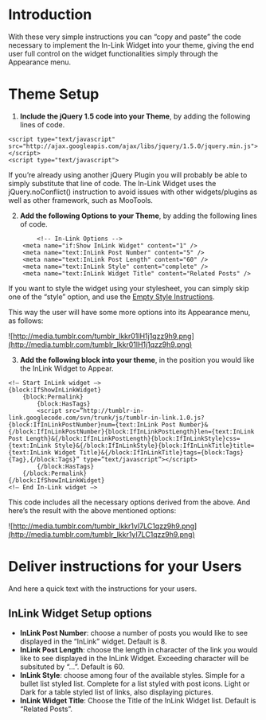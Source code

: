 # Introduction #

With these very simple instructions you can “copy and paste” the code necessary to implement the In-Link Widget into your theme, giving the end user full control on the widget functionalities simply through the Appearance menu.


# Theme Setup #

1) **Include the jQuery 1.5 code into your Theme**, by adding the following lines of code.

```
<script type="text/javascript" src="http://ajax.googleapis.com/ajax/libs/jquery/1.5.0/jquery.min.js"></script>
<script type="text/javascript">
```

If you’re already using another jQuery Plugin you will probably be able to simply substitute that line of code. The In-Link Widget uses the jQuery.noConflict() instruction to avoid issues with other widgets/plugins as well as other framework, such as MooTools.

2) **Add the following Options to your Theme**, by adding the following lines of code.
```
        <!-- In-Link Options -->
	<meta name="if:Show InLink Widget" content="1" />
	<meta name="text:InLink Post Number" content="5" />
	<meta name="text:InLink Post Length" content="60" />
	<meta name="text:InLink Style" content="complete" />
	<meta name="text:InLink Widget Title" content="Related Posts" />
```
If you want to style the widget using your stylesheet, you can simply skip one of the “style” option, and use the [Empty Style Instructions](CSSEmpty.md).

This way the user will have some more options into its Appearance menu, as follows:

![http://media.tumblr.com/tumblr_lkkr01lH1j1qzz9h9.png](http://media.tumblr.com/tumblr_lkkr01lH1j1qzz9h9.png)

3) **Add the following block into your theme**, in the position you would like the InLink Widget to Appear.

```
<!— Start InLink widget —>
{block:IfShowInLinkWidget}
	{block:Permalink}
		{block:HasTags}
		<script src=”http://tumblr-in-link.googlecode.com/svn/trunk/js/tumblr-in-link.1.0.js?{block:IfInLinkPostNumber}num={text:InLink Post Number}&{/block:IfInLinkPostNumber}{block:IfInLinkPostLength}len={text:InLink Post Length}&{/block:IfInLinkPostLength}{block:IfInLinkStyle}css={text:InLink Style}&{/block:IfInLinkStyle}{block:IfInLinkTitle}title={text:InLink Widget Title}&{/block:IfInLinkTitle}tags={block:Tags}{Tag},{/block:Tags}” type=”text/javascript”></script>
		{/block:HasTags} 
	{/block:Permalink}
{/block:IfShowInLinkWidget} 
<!— End In-Link widget —> 
```

This code includes all the necessary options derived from the above. And here’s the result with the above mentioned options:

![http://media.tumblr.com/tumblr_lkkr1yI7LC1qzz9h9.png](http://media.tumblr.com/tumblr_lkkr1yI7LC1qzz9h9.png)

# Deliver instructions for your Users #

And here a quick text with the instructions for your users.

## InLink Widget Setup options ##

  * **InLink Post Number**: choose a number of posts you would like to see displayed in the “InLink” widget. Default is 8.
  * **InLink Post Length**: choose the length in character of the link you would like to see displayed in the InLink Widget. Exceeding character will be subsituted by “…”. Default is 60.
  * **InLink Style**: choose among four of the available styles. Simple for a bullet list styled list. Complete for a list styled with post icons. Light or Dark for a table styled list of links, also displaying pictures.
  * **InLink Widget Title**: Choose the Title of the InLink Widget list. Default is “Related Posts”.